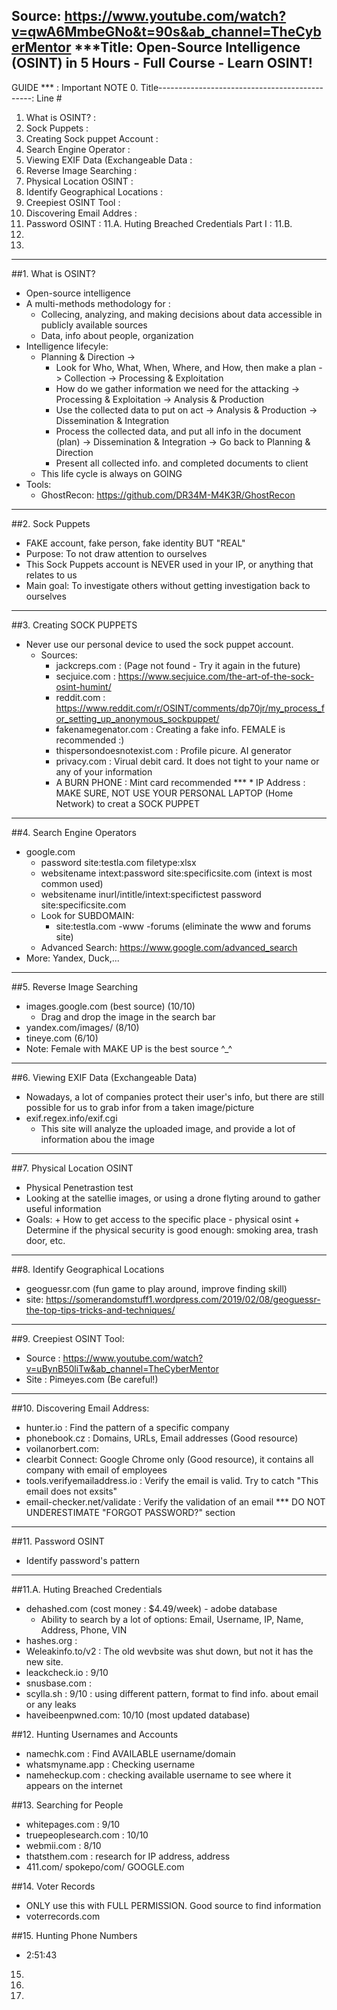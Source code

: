 Source: https://www.youtube.com/watch?v=qwA6MmbeGNo&t=90s&ab_channel=TheCyberMentor
***Title: Open-Source Intelligence (OSINT) in 5 Hours - Full Course - Learn OSINT!
------------------------------------------------------
GUIDE
***                                                   : Important NOTE
0. Title----------------------------------------------: Line #
1. What is OSINT?                                     :
2. Sock Puppets                                       :
3. Creating Sock puppet Account                       :
4. Search Engine Operator                             :
5. Viewing EXIF Data (Exchangeable Data               :
6. Reverse Image Searching                            :
7. Physical Location OSINT                            :
8. Identify Geographical Locations                    :
9. Creepiest OSINT Tool                               :
10. Discovering Email Addres                          :
11. Password OSINT                                    :
11.A. Huting Breached Credentials Part I              :
11.B.
12.
13.


-------------------------------------------------------
##1. What is OSINT?
  - Open-source intelligence
  - A multi-methods methodology for :
    + Collecing, analyzing, and making decisions about data accessible in publicly available sources
    + Data, info about people, organization
  - Intelligence lifecyle:
    + Planning & Direction ->
      * Look for Who, What, When, Where, and How, then make a plan
    -> Collection -> Processing & Exploitation
      * How do we gather information we need for the attacking
    -> Processing & Exploitation -> Analysis & Production
      * Use the collected data to put on act
    -> Analysis & Production -> Dissemination & Integration
      * Process the collected data, and put all info in the document (plan)
    -> Dissemination & Integration -> Go back to Planning & Direction
      * Present all collected info. and completed documents to client
    + This life cycle is always on GOING
  - Tools:
    + GhostRecon: https://github.com/DR34M-M4K3R/GhostRecon
-------------------------------------------------------    
##2. Sock Puppets
  - FAKE account, fake person, fake identity BUT "REAL"
  - Purpose: To not draw attention to ourselves
  - This Sock Puppets account is NEVER used in your IP, or anything that relates to us
  - Main goal: To investigate others without getting investigation back to ourselves
-------------------------------------------------------
##3. Creating SOCK PUPPETS
  - Never use our personal device to used the sock puppet account.
    + Sources:
      * jackcreps.com       : (Page not found - Try it again in the future)
      * secjuice.com        : https://www.secjuice.com/the-art-of-the-sock-osint-humint/
      * reddit.com          : https://www.reddit.com/r/OSINT/comments/dp70jr/my_process_for_setting_up_anonymous_sockpuppet/
      * fakenamegenator.com : Creating a fake info. FEMALE is recommended :)
      * thispersondoesnotexist.com : Profile picure. AI generator
      * privacy.com         : Virual debit card. It does not tight to your name or any of your information
      * A BURN PHONE        : Mint card recommended
***   * IP Address          : MAKE SURE, NOT USE YOUR PERSONAL LAPTOP (Home Network) to creat a SOCK PUPPET
-------------------------------------------------------      
##4. Search Engine Operators
  - google.com
    + password site:testla.com filetype:xlsx
    + websitename intext:password site:specificsite.com (intext is most common used)
    + websitename inurl/intitle/intext:specifictest password site:specificsite.com
    + Look for SUBDOMAIN:
      * site:testla.com -www -forums (eliminate the www and forums site)
    + Advanced Search: https://www.google.com/advanced_search
  - More: Yandex, Duck,...
-------------------------------------------------------  
##5. Reverse Image Searching
  - images.google.com (best source)                 (10/10)
    + Drag and drop the image in the search bar
  - yandex.com/images/                              (8/10)
  - tineye.com                                      (6/10)
  - Note: Female with MAKE UP is the best source ^_^
-------------------------------------------------------
##6. Viewing EXIF Data (Exchangeable Data)
  - Nowadays, a lot of companies protect their user's info, but there are still possible for us to grab infor from a taken image/picture
  - exif.regex.info/exif.cgi
    + This site will analyze the uploaded image, and provide a lot of information abou the image
-------------------------------------------------------    
##7. Physical Location OSINT
  - Physical Penetrastion test
  - Looking at the satellie images, or using a drone flyting around to gather useful information
  -  Goals:
    + How to get access to the specific place - physical osint
    + Determine if the physical security is good enough: smoking area, trash door, etc.
-------------------------------------------------------    
##8. Identify Geographical Locations
  - geoguessr.com (fun game to play around, improve finding skill)
  - site: https://somerandomstuff1.wordpress.com/2019/02/08/geoguessr-the-top-tips-tricks-and-techniques/  
-------------------------------------------------------  
##9. Creepiest OSINT Tool:
  - Source          : https://www.youtube.com/watch?v=uBynB50liTw&ab_channel=TheCyberMentor
  - Site            : Pimeyes.com (Be careful!)
-------------------------------------------------------  
##10. Discovering Email Address:
  - hunter.io       : Find the pattern of a specific company 
  - phonebook.cz    : Domains, URLs, Email addresses (Good resource)
  - voilanorbert.com:
  - clearbit Connect: Google Chrome only (Good resource), it contains all company with email of employees        
  - tools.verifyemailaddress.io : Verify the email is valid. Try to catch "This email does not exsits"
  - email-checker.net/validate  : Verify the validation of an email
*** DO NOT UNDERESTIMATE "FORGOT PASSWORD?" section
-------------------------------------------------------
##11. Password OSINT
  - Identify password's pattern
-------------------------------------------------------  
##11.A. Huting Breached Credentials 
  - dehashed.com (cost money : $4.49/week) - adobe database
    + Ability to search by a lot of options: Email, Username, IP, Name, Address, Phone, VIN
  - hashes.org        : 
  - Weleakinfo.to/v2  : The old wevbsite was shut down, but not it has the new site.
  - leackcheck.io     : 9/10
  - snusbase.com      : 
  - scylla.sh         : 9/10 : using different pattern, format to find info. about email or any leaks
  - haveibeenpwned.com: 10/10 (most updated database)

##12. Hunting Usernames and Accounts
  - namechk.com       : Find AVAILABLE username/domain
  - whatsmyname.app   : Checking username
  - nameheckup.com    : checking available username to see where it appears on the internet

##13. Searching for People
  - whitepages.com       : 9/10
  - truepeoplesearch.com : 10/10
  - webmii.com           : 8/10
  - thatsthem.com        : research for IP address, address
  - 411.com/ spokepo/com/ GOOGLE.com

##14. Voter Records
  - ONLY use this with FULL PERMISSION. Good source to find information
  - voterrecords.com

##15. Hunting Phone Numbers
  - 2:51:43
  
15.
16.
17.
